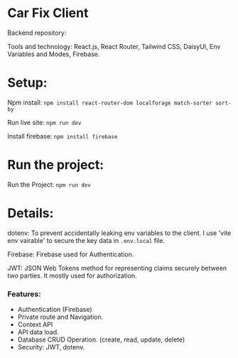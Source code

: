 # Car Fix Client

Backend repository: 

Tools and technology: React.js, React Router, Tailwind CSS, DaisyUI, Env Variables and Modes, Firebase.

# Setup: 

Npm install: `npm install react-router-dom localforage match-sorter sort-by`

Run live site: `npm run dev`

Install firebase: `npm install firebase`



# Run the project: 

Run the Project: `npm run dev`

# Details: 

dotenv: To prevent accidentally leaking env variables to the client. I use 'vite env vairable' to secure the key data in `.env.local` file.

Firebase: Firebase used for Authentication. 

JWT: JSON Web Tokens method for representing claims securely between two parties. It mostly used for authorization. 

### Features: 

* Authentication (Firebase)
* Private route and Navigation. 
* Context API
* API data load. 
* Database CRUD Operation. (create, read, update, delete)
* Security: JWT, dotenv. 









